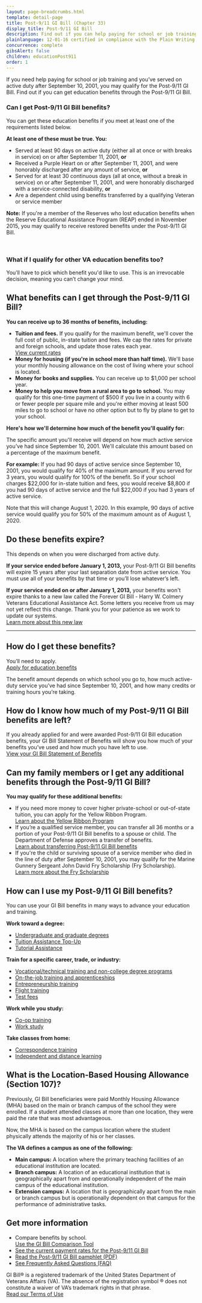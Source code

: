 ```yaml
---
layout: page-breadcrumbs.html
template: detail-page
title: Post-9/11 GI Bill (Chapter 33)
display_title: Post-9/11 GI Bill
description: Find out if you can help paying for school or job training through the Post-9/11 GI Bill (Chapter 33). You may qualify if you served on active duty after September 10, 2001, or if you're the qualified spouse or dependent child of a Veteran who meets these service requirements.
plainlanguage: 12-01-16 certified in compliance with the Plain Writing Act now
concurrence: complete
gibsAlert: false
children: educationPost911
order: 1
---
```


<div itemscope itemtype="http://schema.org/FAQPage">
<div itemprop="description" class="va-introtext">

If you need help paying for school or job training and you’ve served on active duty after September 10, 2001, you may qualify for the Post-9/11 GI Bill. Find out if you can get education benefits through the Post-9/11 GI Bill.

</div>

<div class="feature" markdown="0">
<div itemscope itemtype="http://schema.org/Question">

<h3 itemprop="name">Can I get Post-9/11 GI Bill benefits?</h3>
<div itemprop="acceptedAnswer" itemscope itemtype="http://schema.org/Answer">
<div itemprop="text">

You can get these education benefits if you meet at least one of the requirements listed below.

**At least one of these must be true. You:**

- Served at least 90 days on active duty (either all at once or with breaks in service) on or after September 11, 2001, **or**
- Received a Purple Heart on or after September 11, 2001, and were honorably discharged after any amount of service, **or**
- Served for at least 30 continuous days (all at once, without a break in service) on or after September 11, 2001, and were honorably discharged with a service-connected disability, **or**
- Are a dependent child using benefits transferred by a qualifying Veteran or service member

**Note:** If you're a member of the Reserves who lost education benefits when the Reserve Educational Assistance Program (REAP) ended in November 2015, you may qualify to receive restored benefits under the Post-9/11 GI Bill.

</div>
</div>
</div>

<br>
<div itemscope itemtype="http://schema.org/Question">

<h3 itemprop="name">What if I qualify for other VA education benefits too?</h3>
<div itemprop="acceptedAnswer" itemscope itemtype="http://schema.org/Answer">
<div itemprop="text">

You’ll have to pick which benefit you'd like to use. This is an irrevocable decision, meaning you can’t change your mind.

</div>
</div>
</div>
</div>

<div itemscope itemtype="http://schema.org/Question">

<h2 itemprop="name">What benefits can I get through the Post-9/11 GI Bill?</h2>
<div itemprop="acceptedAnswer" itemscope itemtype="http://schema.org/Answer">
<div itemprop="text">

**You can receive up to 36 months of benefits, including:**

- **Tuition and fees.** If you qualify for the maximum benefit, we'll cover the full cost of public, in-state tuition and fees. We cap the rates for private and foreign schools, and update those rates each year.<br>
  [ View current rates](https://www.benefits.va.gov/GIBILL/resources/benefits_resources/rates/ch33/ch33rates080118.asp)
- **Money for housing (if you're in school more than half time).** We'll base your monthly housing allowance on the cost of living where your school is located.
- **Money for books and supplies.** You can receive up to \$1,000 per school year.
- **Money to help you move from a rural area to go to school.** You may qualify for this one-time payment of \$500 if you live in a county with 6 or fewer people per square mile and you're either moving at least 500 miles to go to school or have no other option but to fly by plane to get to your school.

**Here's how we'll determine how much of the benefit you'll qualify for:**

The specific amount you'll receive will depend on how much active service you’ve had since September 10, 2001. We'll calculate this amount based on a percentage of the maximum benefit.

**For example:** If you had 90 days of active service since September 10, 2001, you would qualify for 40% of the maximum amount. If you served for 3 years, you would qualify for 100% of the benefit. So if your school charges $22,000 for in-state tuition and fees, you would receive $8,800 if you had 90 days of active service and the full \$22,000 if you had 3 years of active service.

Note that this will change August 1, 2020. In this example, 90 days of active service would qualify you for 50% of the maximum amount as of August 1, 2020.

</div>
</div>
</div>

<div itemscope itemtype="http://schema.org/Question">

<h2 itemprop="name">Do these benefits expire?</h2>
<div itemprop="acceptedAnswer" itemscope itemtype="http://schema.org/Answer">
<div itemprop="text">

This depends on when you were discharged from active duty.

**If your service ended before January 1, 2013,** your Post-9/11 GI Bill benefits will expire 15 years after your last separation date from active service. You must use all of your benefits by that time or you’ll lose whatever’s left.

**If your service ended on or after January 1, 2013,** your benefits won't expire thanks to a new law called the Forever GI Bill - Harry W. Colmery Veterans Educational Assistance Act. Some letters you receive from us may not yet reflect this change. Thank you for your patience as we work to update our systems.<br>
[Learn more about this new law](https://www.benefits.va.gov/GIBILL/ForeverGIBill.asp)

</div>
</div>
</div>

---

<div itemscope itemtype="http://schema.org/Question">

<h2 itemprop="name">How do I get these benefits?</h2>
<div itemprop="acceptedAnswer" itemscope itemtype="http://schema.org/Answer">
<div itemprop="text">

You’ll need to apply. <br>
[Apply for education benefits](/education/how-to-apply/)

The benefit amount depends on which school you go to, how much active-duty service you’ve had since September 10, 2001, and how many credits or training hours you’re taking.

</div>
</div>
</div>

<div itemscope itemtype="http://schema.org/Question">
 <h2 itemprop="name">How do I know how much of my Post-9/11 GI Bill benefits are left?</h2>
<div itemprop="acceptedAnswer" itemscope itemtype="http://schema.org/Answer">
<div itemprop="text">

If you already applied for and were awarded Post-9/11 GI Bill education benefits, your GI Bill Statement of Benefits will show you how much of your benefits you’ve used and how much you have left to use. <br>
[View your GI Bill Statement of Benefits](/education/gi-bill/post-9-11/ch-33-benefit)

</div>
</div>
</div>

<div itemscope itemtype="http://schema.org/Question">

<h2 itemprop="name">Can my family members or I get any additional benefits through the Post-9/11 GI Bill?</h2>
<div itemprop="acceptedAnswer" itemscope itemtype="http://schema.org/Answer">
<div itemprop="text">

**You may qualify for these additional benefits:**

- If you need more money to cover higher private-school or out-of-state tuition, you can apply for the Yellow Ribbon Program. <br>
  [Learn about the Yellow Ribbon Program](/education/about-gi-bill-benefits/post-9-11/yellow-ribbon-program/)
- If you’re a qualified service member, you can transfer all 36 months or a portion of your Post-9/11 GI Bill benefits to a spouse or child. The Department of Defense approves a transfer of benefits. <br>
  [Learn about transferring Post-9/11 GI Bill benefits](/education/transfer-post-9-11-gi-bill-benefits/)
- If you're the child or surviving spouse of a service member who died in the line of duty after September 10, 2001, you may qualify for the Marine Gunnery Sergeant John David Fry Scholarship (Fry Scholarship). <br>
  [Learn more about the Fry Scholarship](/education/survivor-dependent-benefits/fry-scholarship/)

</div>
</div>
</div>

<div itemscope itemtype="http://schema.org/Question">

<h2 itemprop="name">How can I use my Post-9/11 GI Bill benefits?</h2>
<div itemprop="acceptedAnswer" itemscope itemtype="http://schema.org/Answer">
<div itemprop="text">

You can use your GI Bill benefits in many ways to advance your education and training.

**Work toward a degree:**

- [Undergraduate and graduate degrees](/education/about-gi-bill-benefits/how-to-use-benefits/undergraduate-graduate-programs/)
- [Tuition Assistance Top-Up](/education/about-gi-bill-benefits/how-to-use-benefits/tuition-assistance-top-up/)
- [Tutorial Assistance](/education/about-gi-bill-benefits/how-to-use-benefits/tutor-assistance/)

**Train for a specific career, trade, or industry:**

- [Vocational/technical training and non-college degree programs](/education/about-gi-bill-benefits/how-to-use-benefits/non-college-degree-programs/)
- [On-the-job training and apprenticeships](/education/about-gi-bill-benefits/how-to-use-benefits/on-the-job-training-apprenticeships/)
- [Entrepreneurship training](/education/about-gi-bill-benefits/how-to-use-benefits/entrepreneurship-training/)
- [Flight training](/education/about-gi-bill-benefits/how-to-use-benefits/flight-training/)
- [Test fees](/education/about-gi-bill-benefits/how-to-use-benefits/test-fees/)

**Work while you study:**

- [Co-op training](/education/about-gi-bill-benefits/how-to-use-benefits/co-op-training/)
- [Work study](/education/about-gi-bill-benefits/how-to-use-benefits/work-study/)

**Take classes from home:**

- [Correspondence training](/education/about-gi-bill-benefits/how-to-use-benefits/correspondence-training/)
- [Independent and distance learning](/education/about-gi-bill-benefits/how-to-use-benefits/online-distance-learning/)

</div>
</div>
</div>

<div itemscope itemtype="http://schema.org/Question">

<h2 itemprop="name" id="location-based">What is the Location-Based Housing Allowance (Section 107)?</h2>
<div itemprop="acceptedAnswer" itemscope itemtype="http://schema.org/Answer">
<div itemprop="text">

Previously, GI Bill beneficiaries were paid Monthly Housing Allowance (MHA) based on the main or branch campus of the school they were enrolled. If a student attended classes at more than one location, they were paid the rate that was most advantageous.<br>

Now, the MHA is based on the campus location where the student physically attends the majority of his or her classes.

**The VA defines a campus as one of the following:**

- **Main campus:** A location where the primary teaching facilities of an educational institution are located.
- **Branch campus:** A location of an educational institution that is geographically apart from and operationally independent of the main campus of the educational institution.
- **Extension campus:** A location that is geographically apart from the main or branch campus but is operationally dependent on that campus for the performance of administrative tasks. <br>

<h2 itemprop="name">Get more information</h2>
<div itemprop="acceptedAnswer" itemscope itemtype="http://schema.org/Answer">
<div itemprop="text">

- Compare benefits by school. <br>
  [Use the GI Bill Comparison Tool](/gi-bill-comparison-tool)
- [See the current payment rates for the Post-9/11 GI Bill](/education/benefit-rates/)
- [Read the Post-9/11 GI Bill pamphlet (PDF)](https://www.benefits.va.gov/gibill/docs/pamphlets/ch33_pamphlet.pdf)
- [See Frequently Asked Questions (FAQ)](https://gibill.custhelp.com/app/answers/list)

</div>
</div>
</div>
</div>

GI Bill&reg; is a registered trademark of the United States Department of Veterans Affairs (VA). The absence of the registration symbol &reg; does not constitute a waiver of VA’s trademark rights in that phrase. <br>
[Read our Terms of Use](https://www.benefits.va.gov/GIBILL/Trademark_Terms_of_Use.asp)
